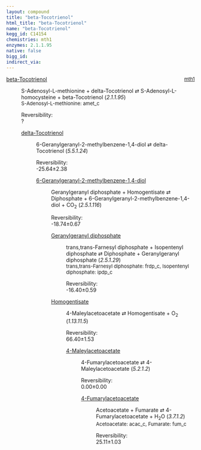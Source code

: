 ```yaml
---
layout: compound
title: "beta-Tocotrienol"
html_title: "beta-Tocotrienol"
name: "beta-Tocotrienol"
kegg_id: C14154
chemistries: mth1
enzymes: 2.1.1.95
native: false
bigg_id: 
indirect_via: 
---
```

<dl><dt class='rs-product'><a href='/compounds/C14154' class='link-dark' data-bs-toggle='tooltip' data-bs-html='true' data-bs-title='KEGG: C14154'>beta-Tocotrienol</a><span style='float: right; max-width: 40%'><a href='/chemistries/mth1' class='link-dark opacity-50' style='font-size: small; word-wrap: anywhere;'>mth1</a></span></dt><dd><p>S-Adenosyl-L-methionine + delta-Tocotrienol &#8644; S-Adenosyl-L-homocysteine + beta-Tocotrienol (<i>2.1.1.95</i>)<br /><span style='font-size: small;'><span data-bs-toggle='tooltip' data-bs-html='true' data-bs-title='KEGG: C00019'>S-Adenosyl-L-methionine</span>: amet_c</span><br /><div class="reversibility_info">Reversibility: <div class="progress"><div class="progress-bar bg-light" role="progressbar" style="width: 100%" aria-valuenow="0" aria-valuemin="0" aria-valuemax="100"></div></div><span>?</span><div class="progress"><div class="progress-bar bg-light" role="progressbar" style="width: 100%" aria-valuenow="0" aria-valuemin="0" aria-valuemax="10"></div></div></div></p><dl><dt><a href='/compounds/C14156' class='link-dark' data-bs-toggle='tooltip' data-bs-html='true' data-bs-title='KEGG: C14156'>delta-Tocotrienol</a><span style='float: right; max-width: 40%'><a href='/chemistries/None' class='link-dark opacity-50' style='font-size: small; word-wrap: anywhere;'></a></span></dt><dd><p>6-Geranylgeranyl-2-methylbenzene-1,4-diol &#8644; delta-Tocotrienol (<i>5.5.1.24</i>)<br /><div class="reversibility_info">Reversibility: <div class="progress" style="flex-direction: row-reverse;"><div class="progress-bar bg-success" role="progressbar" style="width: 256.45%" aria-valuenow="-25.644775789570435" aria-valuemin="0" aria-valuemax="10"></div></div><span>-25.64&plusmn;2.38</span><div class="progress"><div class="progress-bar bg-danger" role="progressbar" style="width: 0%" aria-valuenow="-25.644775789570435" aria-valuemin="0" aria-valuemax="10"></div></div></div></p><dl><dt><a href='/compounds/C20737' class='link-dark' data-bs-toggle='tooltip' data-bs-html='true' data-bs-title='KEGG: C20737'>6-Geranylgeranyl-2-methylbenzene-1,4-diol</a><span style='float: right; max-width: 40%'><a href='/chemistries/None' class='link-dark opacity-50' style='font-size: small; word-wrap: anywhere;'></a></span></dt><dd><p>Geranylgeranyl diphosphate + Homogentisate &#8644; Diphosphate + 6-Geranylgeranyl-2-methylbenzene-1,4-diol + CO<sub>2</sub> (<i>2.5.1.116</i>)<br /><div class="reversibility_info">Reversibility: <div class="progress" style="flex-direction: row-reverse;"><div class="progress-bar bg-success" role="progressbar" style="width: 187.44%" aria-valuenow="-18.743734586508538" aria-valuemin="0" aria-valuemax="10"></div></div><span>-18.74&plusmn;0.67</span><div class="progress"><div class="progress-bar bg-danger" role="progressbar" style="width: 0%" aria-valuenow="-18.743734586508538" aria-valuemin="0" aria-valuemax="10"></div></div></div></p><dl><dt><a href='/compounds/C00353' class='link-dark' data-bs-toggle='tooltip' data-bs-html='true' data-bs-title='KEGG: C00353'>Geranylgeranyl diphosphate</a><span style='float: right; max-width: 40%'><a href='/chemistries/None' class='link-dark opacity-50' style='font-size: small; word-wrap: anywhere;'></a></span></dt><dd><p>trans,trans-Farnesyl diphosphate + Isopentenyl diphosphate &#8644; Diphosphate + Geranylgeranyl diphosphate (<i>2.5.1.29</i>)<br /><span style='font-size: small;'><span data-bs-toggle='tooltip' data-bs-html='true' data-bs-title='KEGG: C00448'>trans,trans-Farnesyl diphosphate</span>: frdp_c, <span data-bs-toggle='tooltip' data-bs-html='true' data-bs-title='KEGG: C00129'>Isopentenyl diphosphate</span>: ipdp_c</span><br /><div class="reversibility_info">Reversibility: <div class="progress" style="flex-direction: row-reverse;"><div class="progress-bar bg-success" role="progressbar" style="width: 163.96%" aria-valuenow="-16.39616513799608" aria-valuemin="0" aria-valuemax="10"></div></div><span>-16.40&plusmn;0.59</span><div class="progress"><div class="progress-bar bg-danger" role="progressbar" style="width: 0%" aria-valuenow="-16.39616513799608" aria-valuemin="0" aria-valuemax="10"></div></div></div></p><dl></dl></dd><dt><a href='/compounds/C00544' class='link-dark' data-bs-toggle='tooltip' data-bs-html='true' data-bs-title='KEGG: C00544'>Homogentisate</a><span style='float: right; max-width: 40%'><a href='/chemistries/None' class='link-dark opacity-50' style='font-size: small; word-wrap: anywhere;'></a></span></dt><dd><p>4-Maleylacetoacetate &#8644; Homogentisate + O<sub>2</sub> (<i>1.13.11.5</i>)<br /><div class="reversibility_info">Reversibility: <div class="progress"><div class="progress-bar bg-success" role="progressbar" style="width: 0%" aria-valuenow="0" aria-valuemin="0" aria-valuemax="100"></div></div><span>66.40&plusmn;1.53</span><div class="progress"><div class="progress-bar bg-danger" role="progressbar" style="width: 664.02%" aria-valuenow="66.40174523089827" aria-valuemin="0" aria-valuemax="10"></div></div></div></p><dl><dt><a href='/compounds/C01036' class='link-dark' data-bs-toggle='tooltip' data-bs-html='true' data-bs-title='KEGG: C01036'>4-Maleylacetoacetate</a><span style='float: right; max-width: 40%'><a href='/chemistries/None' class='link-dark opacity-50' style='font-size: small; word-wrap: anywhere;'></a></span></dt><dd><p>4-Fumarylacetoacetate &#8644; 4-Maleylacetoacetate (<i>5.2.1.2</i>)<br /><div class="reversibility_info">Reversibility: <div class="progress"><div class="progress-bar bg-success" role="progressbar" style="width: 0%" aria-valuenow="0" aria-valuemin="0" aria-valuemax="100"></div></div><span>0.00&plusmn;0.00</span><div class="progress"><div class="progress-bar bg-danger" role="progressbar" style="width: 0.00%" aria-valuenow="5.019430929275433e-06" aria-valuemin="0" aria-valuemax="10"></div><div class="progress-bar bg-warning" role="progressbar" style="width: 0.00%" aria-valuenow="5.019430929275433e-06" aria-valuemin="0" aria-valuemax="10"></div></div></div></p><dl><dt><a href='/compounds/C01061' class='link-dark' data-bs-toggle='tooltip' data-bs-html='true' data-bs-title='KEGG: C01061'>4-Fumarylacetoacetate</a><span style='float: right; max-width: 40%'><a href='/chemistries/None' class='link-dark opacity-50' style='font-size: small; word-wrap: anywhere;'></a></span></dt><dd><p>Acetoacetate + Fumarate &#8644; 4-Fumarylacetoacetate + H<sub>2</sub>O (<i>3.7.1.2</i>)<br /><span style='font-size: small;'><span data-bs-toggle='tooltip' data-bs-html='true' data-bs-title='KEGG: C00164'>Acetoacetate</span>: acac_c, <span data-bs-toggle='tooltip' data-bs-html='true' data-bs-title='KEGG: C00122'>Fumarate</span>: fum_c</span><br /><div class="reversibility_info">Reversibility: <div class="progress"><div class="progress-bar bg-success" role="progressbar" style="width: 0%" aria-valuenow="0" aria-valuemin="0" aria-valuemax="100"></div></div><span>25.11&plusmn;1.03</span><div class="progress"><div class="progress-bar bg-danger" role="progressbar" style="width: 251.14%" aria-valuenow="25.114458953043584" aria-valuemin="0" aria-valuemax="10"></div></div></div></p><dl></dl></dd></dl></dd></dl></dd></dl></dd></dl></dd></dl></dd></dl>